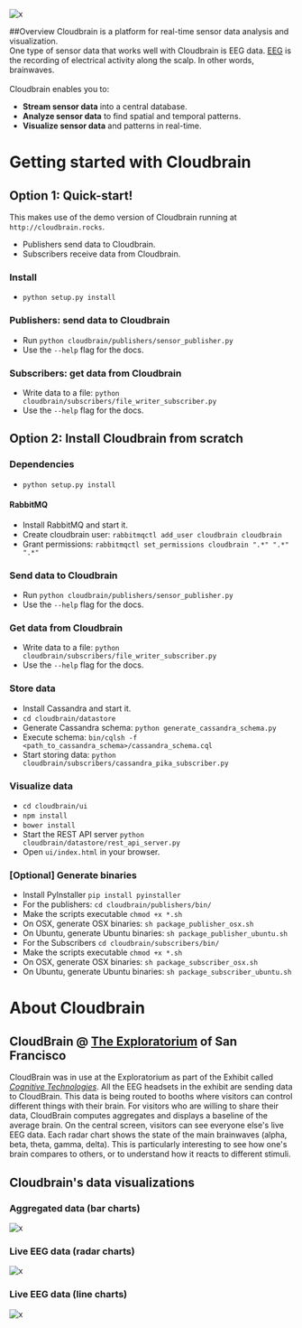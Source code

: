 ![x](https://raw.githubusercontent.com/marionleborgne/cloudbrain/master/cloudbrain/ui/images/cb-logo-low-res.png)

##Overview
Cloudbrain is a platform for real-time sensor data analysis and visualization. 
<br>
One type of sensor data that works well with Cloudbrain is EEG data. [EEG](http://en.wikipedia.org/wiki/Electroencephalography) is the recording of electrical activity along the scalp. In other words, brainwaves.
<br>
<br>
Cloudbrain enables you to:
- **Stream sensor data** into a central database.
- **Analyze sensor data** to find spatial and temporal patterns.
- **Visualize sensor data** and patterns in real-time.

# Getting started with Cloudbrain

## Option 1: Quick-start!
This makes use of the demo version of Cloudbrain running at `http://cloudbrain.rocks`.
* Publishers send data to Cloudbrain.
* Subscribers receive data from Cloudbrain.

### Install
* `python setup.py install`

### Publishers: send data to Cloudbrain
* Run `python cloudbrain/publishers/sensor_publisher.py`
* Use the `--help` flag for the docs.

### Subscribers: get data from Cloudbrain
* Write data to a file: `python cloudbrain/subscribers/file_writer_subscriber.py`
* Use the `--help` flag for the docs.

## Option 2: Install Cloudbrain from scratch 

### Dependencies 
* `python setup.py install`

#### RabbitMQ

* Install RabbitMQ and start it.
* Create cloudbrain user: `rabbitmqctl add_user cloudbrain cloudbrain`
* Grant permissions: `rabbitmqctl set_permissions cloudbrain ".*" ".*" ".*"`

### Send data to Cloudbrain
* Run `python cloudbrain/publishers/sensor_publisher.py`
* Use the `--help` flag for the docs.

### Get data from Cloudbrain
* Write data to a file: `python cloudbrain/subscribers/file_writer_subscriber.py`
* Use the `--help` flag for the docs.

### Store data 
* Install Cassandra and start it.
* `cd cloudbrain/datastore`
* Generate Cassandra schema: `python generate_cassandra_schema.py`
* Execute schema: `bin/cqlsh -f <path_to_cassandra_schema>/cassandra_schema.cql`
* Start storing data: `python cloudbrain/subscribers/cassandra_pika_subscriber.py`

### Visualize data
* `cd cloudbrain/ui`
* `npm install`
* `bower install`
* Start the REST API server `python cloudbrain/datastore/rest_api_server.py`
* Open `ui/index.html` in your browser.

### [Optional] Generate binaries
* Install PyInstaller `pip install pyinstaller`
* For the publishers: `cd cloudbrain/publishers/bin/`
* Make the scripts executable `chmod +x *.sh`
* On OSX, generate OSX binaries: `sh package_publisher_osx.sh`
* On Ubuntu,  generate Ubuntu binaries: `sh package_publisher_ubuntu.sh`
* For the Subscribers `cd cloudbrain/subscribers/bin/`
* Make the scripts executable `chmod +x *.sh`
* On OSX, generate OSX binaries: `sh package_subscriber_osx.sh`
* On Ubuntu,  generate Ubuntu binaries: `sh package_subscriber_ubuntu.sh`

# About Cloudbrain

## CloudBrain @ [The Exploratorium](http://www.exploratorium.edu) of San Francisco
CloudBrain was in use at the Exploratorium as part of the Exhibit called [*Cognitive Technologies*](http://www.exploratorium.edu/press-office/press-releases/new-exhibition-understanding-influencing-brain-activity-opens). 
All the EEG headsets in the exhibit are sending data to CloudBrain. This data is being routed to booths where visitors can control different things with their brain. For visitors who are willing to share their data, CloudBrain computes aggregates and displays a baseline of the average brain. On the central screen, visitors can see everyone else's live EEG data. Each radar chart shows the state of the main brainwaves (alpha, beta, theta, gamma, delta). This is particularly interesting to see how one's brain compares to others, or to understand how it reacts to different stimuli.

## Cloudbrain's data visualizations

### Aggregated data (bar charts)
![x](https://raw.githubusercontent.com/marionleborgne/cloudbrain/master/ui/images/data-aggregates.png)

### Live EEG data (radar charts)
![x](https://raw.githubusercontent.com/marionleborgne/cloudbrain/master/ui/images/radar-charts.png)

### Live EEG data (line charts)
![x](https://raw.githubusercontent.com/marionleborgne/cloudbrain/master/ui/images/timeserie-data.png)

